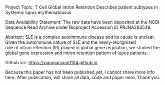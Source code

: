Project Topic: 
  T Cell Global Intron Retention Describes patient subtypes in Systemic lupus erythematousus

Data Availability Statement: 
  The raw data have been deposited at the NCBI Sequence Read Archive under Bioproject Accession ID PRJNA293549.

Abstract: 
  SLE is a complex autoimmune disease and its cause is unclear. Given the autoimmune nature of SLE and the newly-recognized    
  role of intron retention (IR) played in global gene regulation, we studied the global gene expression and intron retention
  pattern of lupus patients. 

Github viz: https://xiaoqiansun0104.github.io

Because this paper has not been published yet, I cannot share more info here. After publication, will share all data, code and paper here. Thank you.
